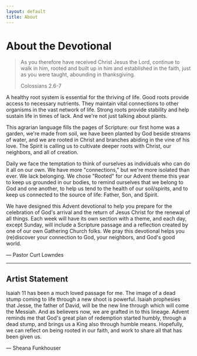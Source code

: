```yaml
---
layout: default
title: About
---
```


<div class="about-content">

<h1>About the Devotional</h1>

<blockquote>
	<p>As you therefore have received Christ Jesus the Lord, continue to walk in him, rooted and built up in him and established in the faith, just as you were taught, abounding in thanksgiving.</p>
	<p class="sans-small">Colossians 2.6-7</p>
</blockquote>

<p>A healthy root system is essential for the thriving of life. Good roots provide access to necessary nutrients. They maintain vital connections to other organisms in the vast network of life. Strong roots provide stability and help sustain life in times of lack. And we're not just talking about plants.</p>

<p>This agrarian language fills the pages of Scripture: our first home was a garden, we're made from soil, we have been planted by God beside streams of water, and we are rooted in Christ and branches abiding in the vine of his love. The Spirit is calling us to cultivate deeper roots with Christ, our neighbors, and all of creation.</p>

<p>Daily we face the temptation to think of ourselves as individuals who can do it all on our own. We have more "connections," but we're more isolated than ever. We lack belonging. We chose "Rooted" for our Advent theme this year to keep us grounded in our bodies, to remind ourselves that we belong to God and one another, to help us tend to the health of our soil/spirits, and to keep us connected to the source of life: Father, Son, and Spirit.</p>

<p>We have designed this Advent devotional to help you prepare for the celebration of God's arrival and the return of Jesus Christ for the renewal of all things. Each week will have its own section with a theme, and each day, except Sunday, will include a Scripture passage and a reflection created by one of our own Gathering Church folks. We pray this devotional helps you (re)discover your connection to God, your neighbors, and God's good world.</p>

<p class="sans-small">— Pastor Curt Lowndes</p>

<hr>

<h2>Artist Statement</h2>

<p>Isaiah 11 has been a much loved passage for me. The image of a dead stump coming to life through a new shoot is powerful. Isaiah prophesies that Jesse, the father of David, will be the new line through which will come the Messiah. And as believers now, we are grafted in to this lineage. Advent reminds me that God's great plan of redemption started humbly, through a dead stump, and brings us a King also through humble means. Hopefully, we can reflect on being rooted in our faith, and work to share all that has been given us.</p>

<p class="sans-small">— Sheana Funkhouser</p>
